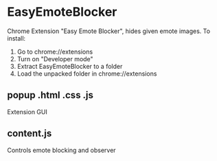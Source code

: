 # EasyEmoteBlocker
Chrome Extension "Easy Emote Blocker", hides given emote images.
To install: 
1. Go to chrome://extensions
2. Turn on "Developer mode"
3. Extract EasyEmoteBlocker to a folder
4. Load the unpacked folder in chrome://extensions

## popup .html .css .js
Extension GUI

## content.js
Controls emote blocking and observer 
